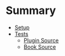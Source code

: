 # Summary

- [Setup](setup.md)
- [Tests](tests.md)
    - [Plugin Source](tests/plugin.md)
    - [Book Source](tests/book.md)
